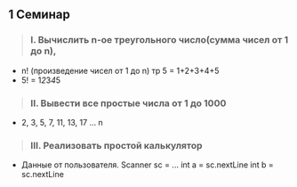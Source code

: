 ## 1 Семинар
> ### I. Вычислить n-ое треугольного число(сумма чисел от 1 до n),

- n! (произведение чисел от 1 до n) тр 5 = 1+2+3+4+5 
- 5! = 1*2*3*4*5
> ### II. Вывести все простые числа от 1 до 1000
- 2, 3, 5, 7, 11, 13, 17 ... n
> ### III. Реализовать простой калькулятор 
- Данные от пользователя. Scanner sc = ... int a = sc.nextLine int b = sc.nextLine

